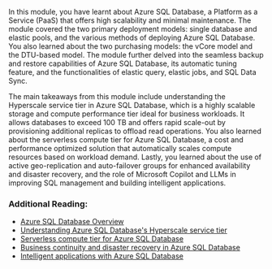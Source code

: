 In this module, you have learnt about Azure SQL Database, a Platform as a Service (PaaS) that offers high scalability and minimal maintenance. The module covered the two primary deployment models: single database and elastic pools, and the various methods of deploying Azure SQL Database. You also learned about the two purchasing models: the vCore model and the DTU-based model. The module further delved into the seamless backup and restore capabilities of Azure SQL Database, its automatic tuning feature, and the functionalities of elastic query, elastic jobs, and SQL Data Sync.

The main takeaways from this module include understanding the Hyperscale service tier in Azure SQL Database, which is a highly scalable storage and compute performance tier ideal for business workloads. It allows databases to exceed 100 TB and offers rapid scale-out by provisioning additional replicas to offload read operations. You also learned about the serverless compute tier for Azure SQL Database, a cost and performance optimized solution that automatically scales compute resources based on workload demand. Lastly, you learned about the use of active geo-replication and auto-failover groups for enhanced availability and disaster recovery, and the role of Microsoft Copilot and LLMs in improving SQL management and building intelligent applications.

### Additional Reading:

- [Azure SQL Database Overview](/azure/azure-sql/database/sql-database-paas-overview)
- [Understanding Azure SQL Database's Hyperscale service tier](/azure/azure-sql/database/service-tier-hyperscale)
- [Serverless compute tier for Azure SQL Database](/azure/azure-sql/database/serverless-tier-overview)
- [Business continuity and disaster recovery in Azure SQL Database](/azure/azure-sql/database/auto-failover-group-overview)
- [Intelligent applications with Azure SQL Database](/azure/azure-sql/database/ai-artificial-intelligence-intelligent-applications)
